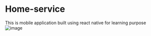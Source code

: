 # Home-service
This is mobile application built using react native for learning purpose
![image](https://github.com/RANJITHp07/Home-service/assets/107017062/7e82e237-04ba-48b1-ac71-b3a10c75ce81)
